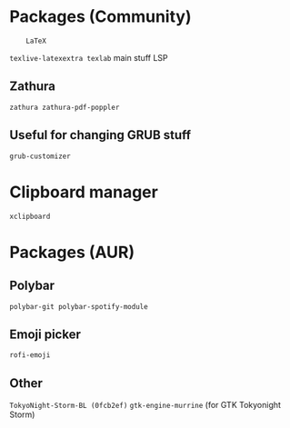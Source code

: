 # Packages (Community)
        LaTeX
`texlive-latexextra texlab`
     main stuff      LSP

## Zathura
`zathura zathura-pdf-poppler`

## Useful for changing GRUB stuff
`grub-customizer`

# Clipboard manager
`xclipboard`

# Packages (AUR)
## Polybar
`polybar-git polybar-spotify-module`

## Emoji picker
`rofi-emoji`

## Other
`TokyoNight-Storm-BL (0fcb2ef)`
`gtk-engine-murrine` (for GTK Tokyonight Storm)
